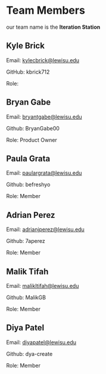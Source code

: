 # Team Members

our team name is the  **Iteration Station**

## Kyle Brick

Email:  kylecbrick@lewisu.edu

GitHub: kbrick712

Role: 

## Bryan Gabe

Email: bryantgabe@lewisu.edu

Github: BryanGabe00

Role: Product Owner

## Paula Grata

Email: paulargrata@lewisu.edu

Github: befreshyo

Role: Member

## Adrian Perez
Email: adrianjperez@lewisu.edu

Github: 7aperez

Role: Member

## Malik Tifah

Email: malikltifah@lewisu.edu

Github: MalikGB

Role: Member

## Diya Patel
Email: diyapatel@lewisu.edu

Github: dya-create

Role: Member
